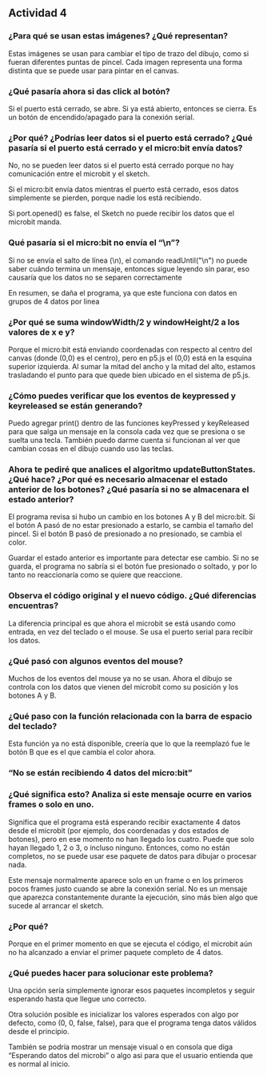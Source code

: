 ## Actividad 4

### ¿Para qué se usan estas imágenes? ¿Qué representan?
Estas imágenes se usan para cambiar el tipo de trazo del dibujo, como si fueran diferentes puntas de pincel. Cada imagen representa una forma distinta que se puede usar para pintar en el canvas.

### ¿Qué pasaría ahora si das click al botón?
Si el puerto está cerrado, se abre. Si ya está abierto, entonces se cierra. Es un botón de encendido/apagado para la conexión serial.

### ¿Por qué? ¿Podrías leer datos si el puerto está cerrado? ¿Qué pasaría si el puerto está cerrado y el micro:bit envía datos?
No, no se pueden leer datos si el puerto está cerrado porque no hay comunicación entre el microbit y el sketch.

Si el micro:bit envía datos mientras el puerto está cerrado, esos datos simplemente se pierden, porque nadie los está recibiendo.

Si port.opened() es false, el Sketch no puede recibir los datos que el microbit manda.

### Qué pasaría si el micro:bit no envía el “\n”?
Si no se envía el salto de línea (\n), el comando readUntil("\n") no puede saber cuándo termina un mensaje, entonces sigue leyendo sin parar, eso causaría que los datos no se separen correctamente

En resumen, se daña el programa, ya que este funciona con datos en grupos de 4 datos por linea

### ¿Por qué se suma windowWidth/2 y windowHeight/2 a los valores de x e y?
Porque el micro:bit está enviando coordenadas con respecto al centro del canvas (donde (0,0) es el centro), pero en p5.js el (0,0) está en la esquina superior izquierda. 
Al sumar la mitad del ancho y la mitad del alto, estamos trasladando el punto para que quede bien ubicado en el sistema de p5.js.

### ¿Cómo puedes verificar que los eventos de keypressed y keyreleased se están generando?
Puedo agregar print() dentro de las funciones keyPressed y keyReleased para que salga un mensaje en la consola cada vez que se presiona o se suelta una tecla. 
También puedo darme cuenta si funcionan al ver que cambian cosas en el dibujo cuando uso las teclas.

### Ahora te pediré que analices el algoritmo updateButtonStates. ¿Qué hace? ¿Por qué es necesario almacenar el estado anterior de los botones? ¿Qué pasaría si no se almacenara el estado anterior?
El programa revisa si hubo un cambio en los botones A y B del micro:bit. Si el botón A pasó de no estar presionado a estarlo, se cambia el tamaño del pincel. Si el botón B pasó de presionado a no presionado, se cambia el color.

Guardar el estado anterior es importante para detectar ese cambio. Si no se guarda, el programa no sabría si el botón fue presionado o soltado, y por lo tanto no reaccionaría como se quiere que reaccione.

### Observa el código original y el nuevo código. ¿Qué diferencias encuentras?
La diferencia principal es que ahora el microbit se está usando como entrada, en vez del teclado o el mouse. Se usa el puerto serial para recibir los datos.

### ¿Qué pasó con algunos eventos del mouse?
Muchos de los eventos del mouse ya no se usan. Ahora el dibujo se controla con los datos que vienen del microbit como su posición y los botones A y B.

### ¿Qué paso con la función relacionada con la barra de espacio del teclado?
Esta función ya no está disponible, creería que lo que la reemplazó fue le botón B que es el que cambia el color ahora.

### “No se están recibiendo 4 datos del micro:bit”
### ¿Qué significa esto? Analiza si este mensaje ocurre en varios frames o solo en uno.
Significa que el programa está esperando recibir exactamente 4 datos desde el microbit (por ejemplo, dos coordenadas y dos estados de botones), pero en ese momento no han llegado los cuatro.
Puede que solo hayan llegado 1, 2 o 3, o incluso ninguno. Entonces, como no están completos, no se puede usar ese paquete de datos para dibujar o procesar nada.

Este mensaje normalmente aparece solo en un frame o en los primeros pocos frames justo cuando se abre la conexión serial.
No es un mensaje que aparezca constantemente durante la ejecución, sino más bien algo que sucede al arrancar el sketch.

### ¿Por qué?
Porque en el primer momento en que se ejecuta el código, el microbit aún no ha alcanzado a enviar el primer paquete completo de 4 datos.

### ¿Qué puedes hacer para solucionar este problema?
Una opción sería simplemente ignorar esos paquetes incompletos y seguir esperando hasta que llegue uno correcto.

Otra solución posible es inicializar los valores esperados con algo por defecto, como (0, 0, false, false), para que el programa tenga datos válidos desde el principio.

También se podría mostrar un mensaje visual o en consola que diga “Esperando datos del microbi” o algo asi para que el usuario entienda que es normal al inicio.


